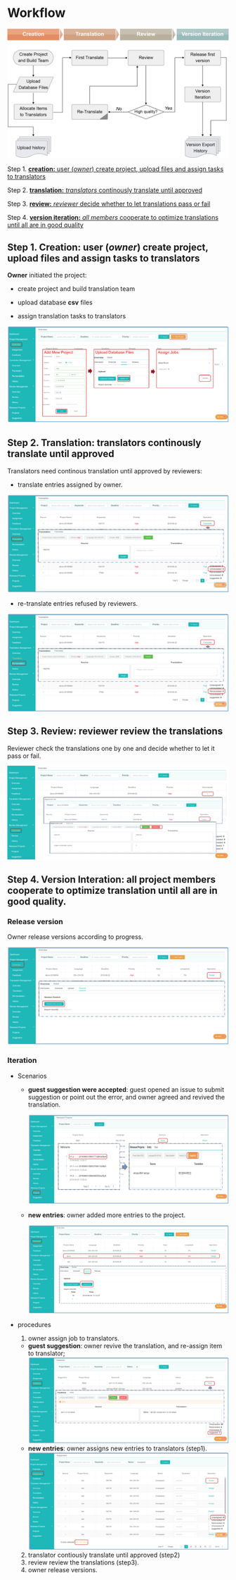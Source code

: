 # Workflow
 
![](/assets/Trantrace_workflow.jpg)

Step 1. [**creation:** user (_owner_) create project, upload files and assign tasks to translators](#create)

Step 2. [**translation:** _translators_ continously translate until approved](#translate)

Step 3. [**review:** _reviewer_ decide whether to let translations pass or fail ](#review)

Step 4. [**version iteration:** _all members_ cooperate to optimize translations until all are in good quality](#iteration)
 
## Step 1. Creation: user (_owner_) create project, upload files and assign tasks to translators

<span id='create'></span>

**Owner** initiated the project:

- create project and build translation team

- upload database **csv** files

- assign translation tasks to translators

![](/assets/step1_creation.png)

## Step 2. Translation: translators continously translate until approved

<span id='translate'></span>

Translators need continous translation until approved by reviewers:

- translate entries assigned by owner.

![](/assets/translation_management.translation.png)

- re-translate entries refused by reviewers.

![](/assets/translation_management.retranslation.png)


## Step 3. Review: reviewer review the translations

<span id='review'></span>

Reviewer check the translations one by one and decide whether to let it pass or fail.

![](/assets/step3_review.png)

## Step 4. Version Interation: all project members cooperate to optimize translation until all are in good quality.

<span id='iteration'></span>

### Release version

Owner release versions according to progress.

![](/assets/step4_release.png)

### Iteration

- Scenarios

  - **guest suggestion were accepted**: guest opened an issue to submit suggestion or point out the error, and owner agreed and revived the translation.

    ![](/assets/suggestion.png)

  - **new entries**: owner added more entries to the project.

    ![](/assets/step5_upload.png)

- procedures

  1. owner assign job to translators. 
    - **guest suggestion**: owner revive the translation, and re-assign item to translator;
    ![](/assets/project_management.feedback.png)
    - **new entries**: owner assigns new entries to translators (step1).
    ![](/assets/project_management.assignment.png)
  2. translator contiously translate until approved (step2)
  3. review review the translations (step3).
  4. owner release versions.











